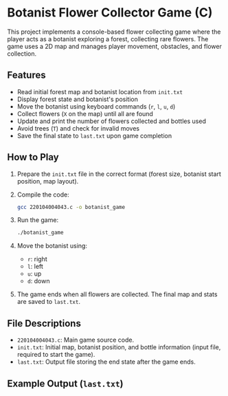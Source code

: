 # Botanist Flower Collector Game (C)

This project implements a console-based flower collecting game where the player acts as a botanist exploring a forest, collecting rare flowers. The game uses a 2D map and manages player movement, obstacles, and flower collection.

## Features

- Read initial forest map and botanist location from `init.txt`
- Display forest state and botanist's position
- Move the botanist using keyboard commands (`r`, `l`, `u`, `d`)
- Collect flowers (`X` on the map) until all are found
- Update and print the number of flowers collected and bottles used
- Avoid trees (`T`) and check for invalid moves
- Save the final state to `last.txt` upon game completion

## How to Play

1. Prepare the `init.txt` file in the correct format (forest size, botanist start position, map layout).
2. Compile the code:
    ```bash
    gcc 220104004043.c -o botanist_game
    ```
3. Run the game:
    ```bash
    ./botanist_game
    ```
4. Move the botanist using:
    - `r`: right
    - `l`: left
    - `u`: up
    - `d`: down

5. The game ends when all flowers are collected. The final map and stats are saved to `last.txt`.

## File Descriptions

- `220104004043.c`: Main game source code.
- `init.txt`: Initial map, botanist position, and bottle information (input file, required to start the game).
- `last.txt`: Output file storing the end state after the game ends.

## Example Output (`last.txt`)

